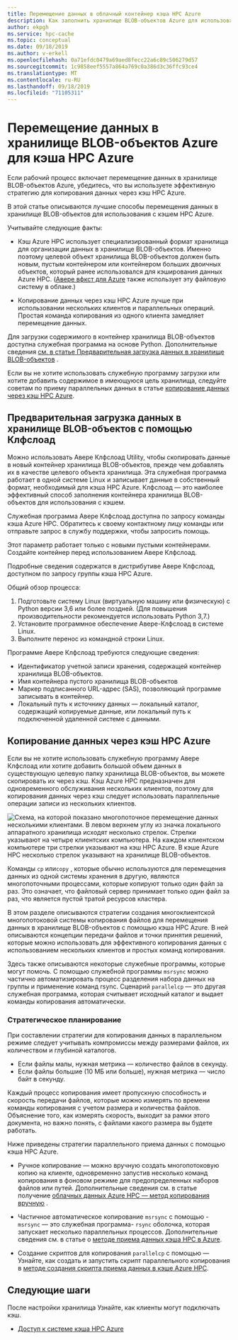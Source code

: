 ```yaml
---
title: Перемещение данных в облачный контейнер кэша HPC Azure
description: Как заполнить хранилище BLOB-объектов Azure для использования с кэшем HPC Azure
author: ekpgh
ms.service: hpc-cache
ms.topic: conceptual
ms.date: 09/18/2019
ms.author: v-erkell
ms.openlocfilehash: 0a71efdc0479a69aed8fecc22a6c89c506279d57
ms.sourcegitcommit: 1c9858eef5557a864a769c0a386d3c36ffc93ce4
ms.translationtype: MT
ms.contentlocale: ru-RU
ms.lasthandoff: 09/18/2019
ms.locfileid: "71105311"
---
```

# <a name="move-data-to-azure-blob-storage-for-azure-hpc-cache"></a>Перемещение данных в хранилище BLOB-объектов Azure для кэша HPC Azure

Если рабочий процесс включает перемещение данных в хранилище BLOB-объектов Azure, убедитесь, что вы используете эффективную стратегию для копирования данных через кэш HPC Azure.

В этой статье описываются лучшие способы перемещения данных в хранилище BLOB-объектов для использования с кэшем HPC Azure.

Учитывайте следующие факты:

* Кэш Azure HPC использует специализированный формат хранилища для организации данных в хранилище BLOB-объектов. Именно поэтому целевой объект хранилища BLOB-объектов должен быть новым, пустым контейнером или контейнером больших двоичных объектов, который ранее использовался для кэширования данных Azure HPC. ([Авере вфкст для Azure](https://azure.microsoft.com/services/storage/avere-vfxt/) также использует эту файловую систему в облаке.)

* Копирование данных через кэш HPC Azure лучше при использовании нескольких клиентов и параллельных операций. Простая команда копирования из одного клиента замедляет перемещение данных.

Для загрузки содержимого в контейнер хранилища BLOB-объектов доступна служебная программа на основе Python. Дополнительные сведения [см. в статье Предварительная загрузка данных в хранилище BLOB-объектов](#pre-load-data-in-blob-storage-with-clfsload) .

Если вы не хотите использовать служебную программу загрузки или хотите добавить содержимое в имеющуюся цель хранилища, следуйте советам по приему параллельных данных в статье [копирование данных через кэш HPC Azure](#copy-data-through-the-azure-hpc-cache). 

## <a name="pre-load-data-in-blob-storage-with-clfsload"></a>Предварительная загрузка данных в хранилище BLOB-объектов с помощью Клфслоад

Можно использовать <!--[Avere CLFSLoad](https://aka.ms/avere-clfsload)--> Авере Клфслоад Utility, чтобы скопировать данные в новый контейнер хранилища BLOB-объектов, прежде чем добавлять их в качестве целевого объекта хранилища. Эта служебная программа работает в одной системе Linux и записывает данные в собственный формат, необходимый для кэша HPC Azure. Клфслоад — это наиболее эффективный способ заполнения контейнера хранилища BLOB-объектов для использования с кэшем.

Служебная программа Авере Клфслоад доступна по запросу команды кэша Azure HPC. Обратитесь к своему контактному лицу команды или отправьте запрос в службу поддержки, чтобы запросить помощь.

Этот параметр работает только с новыми пустыми контейнерами. Создайте контейнер перед использованием Авере Клфслоад.

Подробные сведения содержатся в дистрибутиве Авере Клфслоад, доступном по запросу группы кэша HPC Azure. <!-- [Avere CLFSLoad readme](https://github.com/microsoft/Avere-CLFSLoad/blob/master/README.md). --><!-- caution literal link -->

Общий обзор процесса:

1. Подготовьте систему Linux (виртуальную машину или физическую) с Python версии 3,6 или более поздней. (Для повышения производительности рекомендуется использовать Python 3,7.)
1. Установите программное обеспечение Авере-Клфслоад в системе Linux.
1. Выполните перенос из командной строки Linux.

Программе Авере Клфслоад требуются следующие сведения:

* Идентификатор учетной записи хранения, содержащей контейнер хранилища BLOB-объектов.
* Имя контейнера пустого хранилища BLOB-объектов
* Маркер подписанного URL-адрес (SAS), позволяющий программе записывать в контейнер.
* Локальный путь к источнику данных — локальный каталог, содержащий копируемые данные, или локальный путь к подключенной удаленной системе с данными.

<!-- The requirements are explained in detail in the [Avere CLFSLoad readme](https://aka.ms/avere-clfsload). -->

## <a name="copy-data-through-the-azure-hpc-cache"></a>Копирование данных через кэш HPC Azure

Если вы не хотите использовать служебную программу Авере Клфслоад или хотите добавить большой объем данных в существующую целевую папку хранилища BLOB-объектов, вы можете скопировать их через кэш. Кэш Azure HPC предназначен для одновременного обслуживания нескольких клиентов, поэтому для копирования данных через кэш следует использовать параллельные операции записи из нескольких клиентов.

![Схема, на которой показано многопоточное перемещение данных несколькими клиентами. В левом верхнем углу из значка локального аппаратного хранилища исходят несколько стрелок. Стрелки указывают на четыре клиентских компьютера. На каждом клиентском компьютере три стрелки указывают на кэш HPC Azure. В кэше Azure HPC несколько стрелок указывают на хранилище BLOB-объектов.](media/hpc-cache-parallel-ingest.png) 

Команды ``cp`` или``copy`` , которые обычно используются для перемещения данных из одной системы хранения в другую, являются многопоточными процессами, которые копируют только один файл за раз. Это означает, что файловый сервер принимает только один файл за раз, что является пустой тратой ресурсов кластера.

В этом разделе описываются стратегии создания многоклиентской многопотоковой системы копирования файлов для перемещения данных в хранилище BLOB-объектов с помощью кэша HPC Azure. В ней описываются концепции передачи файлов и точки принятия решений, которые можно использовать для эффективного копирования данных с использованием нескольких клиентов и простых команд копирования.

Здесь также описываются некоторые служебные программы, которые могут помочь. С помощью служебной программы ``msrsync`` можно частично автоматизировать процесс разделения набора данных на группы и применение команд rsync. Сценарий ``parallelcp`` — это другая служебная программа, которая считывает исходный каталог и выдает команды копирования автоматически.

### <a name="strategic-planning"></a>Стратегическое планирование

При составлении стратегии для копирования данных в параллельном режиме следует учитывать компромиссы между размерами файлов, их количеством и глубиной каталогов.

* Если файлы малы, нужная метрика — количество файлов в секунду.
* Если файлы большие (10 MБ или больше), нужная метрика — число байт в секунду.

Каждый процесс копирования имеет пропускную способность и скорость передачи файлов, которые можно измерять по времени команды копирования с учетом размера и количества файлов. Объяснение того, как измерять скорость, выходит за рамки этого документа, но важно понять, с файлами какого размера вы будете работать.

Ниже приведены стратегии параллельного приема данных с помощью кэша HPC Azure.

* Ручное копирование — можно вручную создать многопотоковую копию на клиенте, одновременно запустив несколько команд копирования в фоновом режиме для предопределенных наборов файлов или путей. Дополнительные сведения см. в статье получение [облачных данных Azure HPC — метод копирования вручную](hpc-cache-ingest-manual.md) .

* Частичное автоматическое копирование ``msrsync`` с помощью  -  ``msrsync`` — это служебная программа- ``rsync`` оболочка, которая запускает несколько параллельных процессов. Дополнительные сведения см. в статье о [методе приема данных кэша HPC в Azure](hpc-cache-ingest-msrsync.md).

* Создание скриптов для копирования ``parallelcp`` с помощью — Узнайте, как создать и запустить скрипт параллельного копирования в [методе создания скрипта приема данных в кэше Azure HPC](hpc-cache-ingest-parallelcp.md).

## <a name="next-steps"></a>Следующие шаги

После настройки хранилища Узнайте, как клиенты могут подключать кэш.

* [Доступ к системе кэша HPC Azure](hpc-cache-mount.md)
